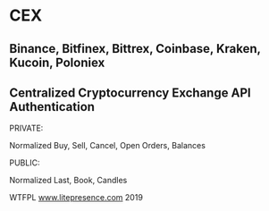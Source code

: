 # CEX

Binance, Bitfinex, Bittrex, Coinbase, Kraken, Kucoin, Poloniex
--------------

Centralized Cryptocurrency Exchange API Authentication
--------------


PRIVATE:

Normalized Buy, Sell, Cancel, Open Orders, Balances

PUBLIC:

Normalized Last, Book, Candles

WTFPL www.litepresence.com 2019
